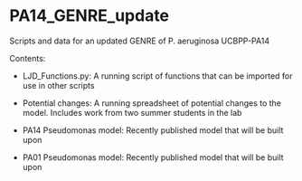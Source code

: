 # PA14_GENRE_update
Scripts and data for an updated GENRE of P. aeruginosa UCBPP-PA14

Contents:
- LJD_Functions.py:
A running script of functions that can be imported for use in other scripts

- Potential changes:
A running spreadsheet of potential changes to the model. Includes work from two summer students in the lab

- PA14 Pseudomonas model:
Recently published model that will be built upon

- PA01 Pseudomonas model:
Recently published model that will be built upon 


